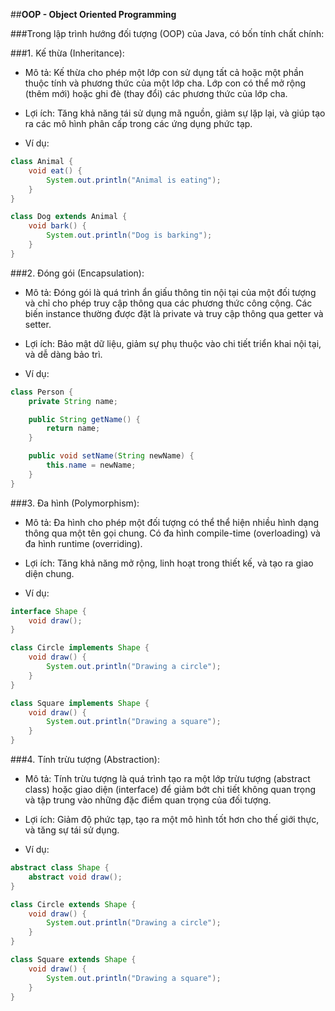 ##**OOP - Object Oriented Programming**

###Trong lập trình hướng đối tượng (OOP) của Java, có bốn tính chất chính:

###1. Kế thừa (Inheritance):

-   Mô tả: Kế thừa cho phép một lớp con sử dụng tất cả hoặc một phần thuộc tính và phương thức của một lớp cha. Lớp con có thể mở rộng (thêm mới) hoặc ghi đè (thay đổi) các phương thức của lớp cha.

-   Lợi ích: Tăng khả năng tái sử dụng mã nguồn, giảm sự lặp lại, và giúp tạo ra các mô hình phân cấp trong các ứng dụng phức tạp.

-   Ví dụ:

```java
class Animal {
    void eat() {
        System.out.println("Animal is eating");
    }
}

class Dog extends Animal {
    void bark() {
        System.out.println("Dog is barking");
    }
}
```

###2. Đóng gói (Encapsulation):

-   Mô tả: Đóng gói là quá trình ẩn giấu thông tin nội tại của một đối tượng và chỉ cho phép truy cập thông qua các phương thức công cộng. Các biến instance thường được đặt là private và truy cập thông qua getter và setter.

-   Lợi ích: Bảo mật dữ liệu, giảm sự phụ thuộc vào chi tiết triển khai nội tại, và dễ dàng bảo trì.

-   Ví dụ:

```java
class Person {
    private String name;

    public String getName() {
        return name;
    }

    public void setName(String newName) {
        this.name = newName;
    }
}
```

###3. Đa hình (Polymorphism):

-   Mô tả: Đa hình cho phép một đối tượng có thể thể hiện nhiều hình dạng thông qua một tên gọi chung. Có đa hình compile-time (overloading) và đa hình runtime (overriding).

-   Lợi ích: Tăng khả năng mở rộng, linh hoạt trong thiết kế, và tạo ra giao diện chung.

-   Ví dụ:

```java
interface Shape {
    void draw();
}

class Circle implements Shape {
    void draw() {
        System.out.println("Drawing a circle");
    }
}

class Square implements Shape {
    void draw() {
        System.out.println("Drawing a square");
    }
}
```

###4. Tính trừu tượng (Abstraction):

-   Mô tả: Tính trừu tượng là quá trình tạo ra một lớp trừu tượng (abstract class) hoặc giao diện (interface) để giảm bớt chi tiết không quan trọng và tập trung vào những đặc điểm quan trọng của đối tượng.

-   Lợi ích: Giảm độ phức tạp, tạo ra một mô hình tốt hơn cho thế giới thực, và tăng sự tái sử dụng.

-   Ví dụ:

```java
abstract class Shape {
    abstract void draw();
}

class Circle extends Shape {
    void draw() {
        System.out.println("Drawing a circle");
    }
}

class Square extends Shape {
    void draw() {
        System.out.println("Drawing a square");
    }
}
```
